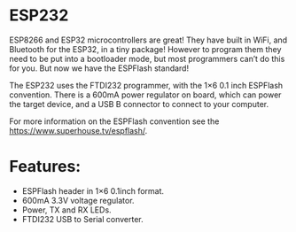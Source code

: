 # ESP232

ESP8266 and ESP32 microcontrollers are great! They have built in WiFi, and Bluetooth for the ESP32, in a tiny package! However to program them they need to be put into a bootloader mode, but most programmers can’t do this for you. But now we have the ESPFlash standard!

The ESP232 uses the FTDI232 programmer, with the 1×6 0.1 inch ESPFlash convention. There is a 600mA power regulator on board, which can power the target device, and a USB B connector to connect to your computer.

For more information on the ESPFlash convention see the https://www.superhouse.tv/espflash/.

# Features:
* ESPFlash header in 1×6 0.1inch format.
* 600mA 3.3V voltage regulator.
* Power, TX and RX LEDs.
* FTDI232 USB to Serial converter.
